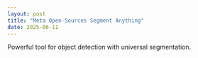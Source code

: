 ```yaml
---
layout: post
title: "Meta Open-Sources Segment Anything"
date: 2025-06-11
---
```


Powerful tool for object detection with universal segmentation.
